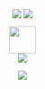 <p align="center">
  <img align="center" src="https://github-readme-stats.vercel.app/api?username=delt4d&theme=synthwave" />
  <img align="center" src="https://github-readme-stats.vercel.app/api/top-langs/?username=delt4d&layout=compact&langs_count=7&theme=synthwave"/>
</p>
  
<p align="center">
  <b></b>
</p>

<div align="center">
  <img src="https://cdn.iconscout.com/icon/free/png-256/github-108-438008.png" width="48px" height="48px">
</a> 

<br />

<div align="center">
    <img src="http://github-readme-streak-stats.herokuapp.com?user=delt4d&theme=monokai&hide_border=true&date_format=M%20j%5B%2C%20Y%5D&background=00000000&stroke=DE37C1">
</div>
  
<div align="center">
  <p align="center">
    <a href="https://skillicons.dev">
      <img src="https://skillicons.dev/icons?i=typescript,nodejs,react,git,docker,mysql,dotnet,cs" />
    </a>
</div>
